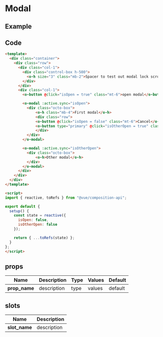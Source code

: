 # Modal

## Example

<Demo componentName="examples-modal-doc" />

## Code
```html
<template>
  <div class="container">
    <div class="row">
      <div class="col-1">
        <div class="control-box h-500">
          <o-h size="3" class="mb-2">Spacer to test out modal lock scroll</o-h>
        </div>
      </div>
      <div class="col-1">
        <o-button @click="isOpen = true" class="mt-6">open modal</o-button>

        <o-modal :active.sync="isOpen">
          <div class="octo-box">
              <o-h class="mb-4">First modal</o-h>
              <div class="row">
              <o-button @click="isOpen = false" class="mt-6">Cancel</o-button>
              <o-button type="primary" @click="isOtherOpen = true" class="mt-6">open other modal</o-button>
              </div>
          </div>
        </o-modal>

        <o-modal :active.sync="isOtherOpen">
          <div class="octo-box">
              <o-h>Other modal</o-h>
          </div>
        </o-modal>
      </div>
    </div>
  </div>
</template>

<script>
import { reactive, toRefs } from "@vue/composition-api";

export default {
  setup() {
    const state = reactive({
      isOpen: false,
      isOtherOpen: false
    });

    return { ...toRefs(state) };
  }
};
</script>
```

## props

|Name|Description|Type|Values|Default|
|---|---|---|---|---|
|**prop_name**|description|type|values|default|

## slots

|Name|Description|
|---|---|
|**slot_name**|description|

<portal-target name="octo-modals" transition="o-modal-transition" multiple />
<portal-target name="octo-datepicker" />